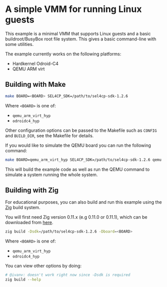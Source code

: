 # A simple VMM for running Linux guests

This example is a minimal VMM that supports Linux guests and a basic
buildroot/BusyBox root file system. This gives a basic command-line with some
utilities.

The example currently works on the following platforms:
* Hardkernel Odroid-C4
* QEMU ARM virt

## Building with Make

```sh
make BOARD=<BOARD> SEL4CP_SDK=/path/to/sel4cp-sdk-1.2.6
```

Where `<BOARD>` is one of:
* `qemu_arm_virt_hyp`
* `odroidc4_hyp`

Other configuration options can be passed to the Makefile such as `CONFIG`
and `BUILD_DIR`, see the Makefile for details.

If you would like to simulate the QEMU board you can run the following command:
```sh
make BOARD=qemu_arm_virt_hyp SEL4CP_SDK=/path/to/sel4cp-sdk-1.2.6 qemu
```

This will build the example code as well as run the QEMU command to simulate a
system running the whole system.

## Building with Zig

For educational purposes, you can also build and run this example using the
[Zig](https://ziglang.org/) build system.

You will first need Zig version 0.11.x (e.g 0.11.0 or 0.11.1), which can be
downloaded from [here](https://ziglang.org/download/).

```sh
zig build -Dsdk=/path/to/sel4cp-sdk-1.2.6 -Dboard=<BOARD>
```

Where `<BOARD>` is one of:
* `qemu_arm_virt_hyp`
* `odroidc4_hyp`

You can view other options by doing:
```sh
# @ivanv: doesn't work right now since -Dsdk is required
zig build --help
```
